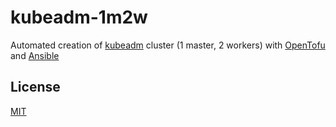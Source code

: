 # kubeadm-1m2w

Automated creation of [kubeadm](https://kubernetes.io/docs/reference/setup-tools/kubeadm/) cluster \(1 master, 2 workers\) with [OpenTofu](https://opentofu.org/) and [Ansible](https://www.ansible.com/)

## License

[MIT](./LICENSE)
